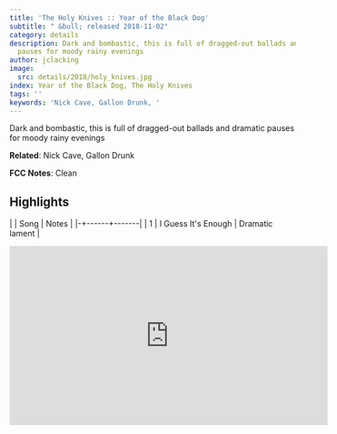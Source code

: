 ```yaml
---
title: 'The Holy Knives :: Year of the Black Dog'
subtitle: " &bull; released 2018-11-02"
category: details
description: Dark and bombastic, this is full of dragged-out ballads and dramatic
  pauses for moody rainy evenings
author: jclacking
image:
  src: details/2018/holy_knives.jpg
index: Year of the Black Dog, The Holy Knives
tags: ''
keywords: 'Nick Cave, Gallon Drunk, '
---
```

Dark and bombastic, this is full of dragged-out ballads and dramatic pauses for moody rainy evenings<!--more-->

**Related**: Nick Cave, Gallon Drunk

**FCC Notes**: Clean

## Highlights

| | Song | Notes |
|-+------+-------|
| 1 | I Guess It's Enough | Dramatic lament |

<div class="tlo-detail-video"><iframe width="560" height="315" src="https://www.youtube.com/embed/WnTaMWlLlZ0" frameborder="0" allow="autoplay; encrypted-media" allowfullscreen></iframe></div>

